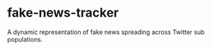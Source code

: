 # fake-news-tracker
A dynamic representation of fake news spreading across Twitter sub populations.
